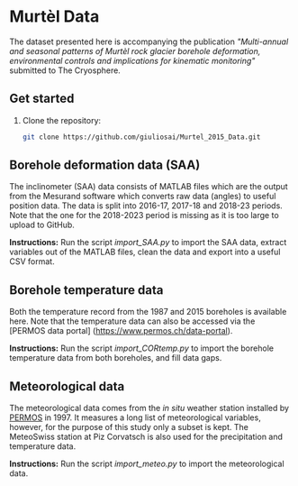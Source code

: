 # Murtèl Data

The dataset presented here is accompanying the publication _"Multi-annual and seasonal patterns of Murtèl rock glacier borehole deformation, environmental controls and implications for kinematic monitoring"_ submitted to The Cryosphere.

## Get started
1. Clone the repository:
   ```bash
   git clone https://github.com/giuliosai/Murtel_2015_Data.git
   ```

## Borehole deformation data (SAA)

The inclinometer (SAA) data consists of MATLAB files which are the output from the Mesurand software which converts raw data (angles) to useful position data. The data is split into 2016-17, 2017-18 and 2018-23 periods. Note that the one for the 2018-2023 period is missing as it is too large to upload to GitHub.

**Instructions:** Run the script _import_SAA.py_ to import the SAA data, extract variables out of the MATLAB files, clean the data and export into a useful CSV format.

## Borehole temperature data

Both the temperature record from the 1987 and 2015 boreholes is available here. Note that the temperature data can also be accessed via the [PERMOS data portal] (https://www.permos.ch/data-portal).  

**Instructions:** Run the script _import_CORtemp.py_ to import the borehole temperature data from both boreholes, and fill data gaps.

## Meteorological data

The meteorological data comes from the _in situ_ weather station installed by [PERMOS](https://www.permos.ch/data-portal/meteo-data) in 1997. It measures a long list of meteorological variables, however, for the purpose of this study only a subset is kept. The MeteoSwiss station at Piz Corvatsch is also used for the precipitation and temperature data. 

**Instructions:** Run the script _import_meteo.py_ to import the meteorological data. 
